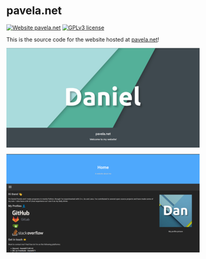 # pavela.net
[![Website pavela.net](https://img.shields.io/website-up-down-green-red/https/pavela.net)](https://pavela.net/)
[![GPLv3 license](https://img.shields.io/badge/License-GPLv3-blue.svg)](LICENSE)

This is the source code for the website hosted at [pavela.net](https://pavela.net)!

![The new design](icons/screenshotModern.png)

![The classic design](https://raw.githubusercontent.com/daniel071/images-for-readme/master/Screenshot%20from%202020-07-16%2012-54-32.png)
